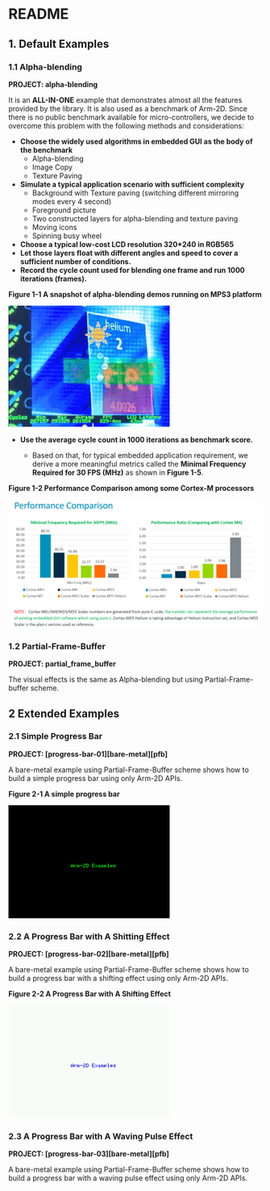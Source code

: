 # README



## 1. Default Examples 



### 1.1 Alpha-blending

**PROJECT:    alpha-blending**

It is an **ALL-IN-ONE** example that demonstrates almost all the features provided by the library. It is also used as a benchmark of Arm-2D. Since there is no public benchmark available for micro-controllers, we decide to overcome this problem with the following methods and considerations:

- **Choose the widely used algorithms in embedded GUI as the body of the benchmark**
  - Alpha-blending
  - Image Copy
  - Texture Paving
- **Simulate a typical application scenario with sufficient complexity**
  - Background with Texture paving (switching different mirroring modes every 4 second)
  - Foreground picture 
  - Two constructed layers for alpha-blending and texture paving
  - Moving icons
  - Spinning busy wheel
- **Choose a typical low-cost LCD resolution 320*240 in RGB565**
- **Let those layers float with different angles and speed to cover a sufficient number of conditions.**
- **Record the cycle count used for blending one frame and run 1000 iterations (frames).** 



**Figure 1-1 A snapshot of alpha-blending demos running on MPS3 platform**

![Alpha-blending](../documents/pictures/Alpha-blending.gif)  



- **Use the average cycle count in 1000 iterations as benchmark score.**

  - Based on that, for typical embedded application requirement, we derive a more meaningful metrics called the **Minimal Frequency Required for 30 FPS (MHz)** as shown in **Figure 1-5**. 

  

**Figure 1-2 Performance Comparison among some Cortex-M processors**

![image-20210318225839820](../documents/pictures/TopReadme_1_6_2_b.png)  



### 1.2 Partial-Frame-Buffer

**PROJECT:    partial_frame_buffer**

The visual effects is the same as Alpha-blending but using Partial-Frame-buffer scheme.



## 2 Extended Examples



### 2.1 Simple Progress Bar

**PROJECT:    \[progress-bar-01\]\[bare-metal\]\[pfb\]**

A bare-metal example using Partial-Frame-Buffer scheme shows how to build a simple progress bar using only Arm-2D APIs. 



**Figure 2-1 A simple progress bar**

![progress_bar_simple](../documents/pictures/progress_bar_simple.gif) 



### 2.2 A Progress Bar with A Shitting Effect

**PROJECT:    \[progress-bar-02\]\[bare-metal\]\[pfb\]**

A bare-metal example using Partial-Frame-Buffer scheme shows how to build a progress bar with a shifting effect using only Arm-2D APIs. 

**Figure 2-2 A Progress Bar with A Shifting Effect**

![progress-bar-drill](../documents/pictures/progress-bar-shifting.gif) 



### 2.3 A Progress Bar with A Waving Pulse Effect

**PROJECT:    \[progress-bar-03\]\[bare-metal\]\[pfb\]**

A bare-metal example using Partial-Frame-Buffer scheme shows how to build a progress bar with a waving pulse effect using only  Arm-2D APIs.

